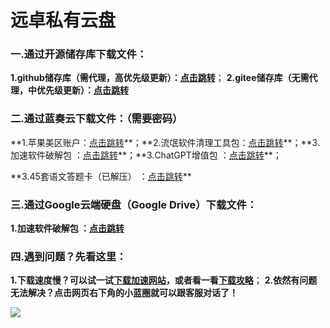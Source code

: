 # 远卓私有云盘

### 一.通过开源储存库下载文件：
**1.github储存库（需代理，高优先级更新）：<a href="https://github.com/zhuyuanzhuo/Cloud/releases">点击跳转</a>**；
**2.gitee储存库（无需代理，中优先级更新）：<a href="https://gitee.com/yuanzhuokaifa/Cloud/releases">点击跳转</a>**

### 二.通过蓝奏云下载文件：（需要密码）
<p>**1.苹果美区账户：<a href="https://michaelzhu.lanzoub.com/b030w3p6f">点击跳转</a>**；**2.流氓软件清理工具包：<a href="https://michaelzhu.lanzoub.com/b032ksava">点击跳转</a>**；**3.加速软件破解包 ：<a href="https://michaelzhu.lanzoub.com/b032mpn9a">点击跳转</a>**；**3.ChatGPT增值包 ：<a href="https://michaelzhu.lanzoub.com/b032s544h">点击跳转</a>**；
<p>**3.45套语文答题卡（已解压） ：<a href="https://michaelzhu.lanzoub.com/b0332z7ne">点击跳转</a>**

### 三.通过Google云端硬盘（Google Drive）下载文件：
**1.加速软件破解包 ：<a href="https://drive.google.com/drive/folders/1ld7WI2ikSifdOfe-pJl2kKacVGCt_-mV?usp=sharing">点击跳转</a>**

### 四.遇到问题？先看这里：

**1.下载速度慢？可以试一试<a href="https://gh.api.99988866.xyz/">下载加速网站</a>，或者看一看<a href="https://cloud.tencent.com/developer/article/2213558">下载攻略</a>**；
**2.依然有问题无法解决？点击网页右下角的小蓝圈就可以跟客服对话了！**
<p><a href="https://sm.ms/image/FY4KeLNUQrItnuP" target="_blank"><img src="https://s2.loli.net/2023/10/05/FY4KeLNUQrItnuP.jpg" /></a>














<script>  
 art()
   function art() {
   var a =""
   var b=""
   while (b != "202245") { //改为你自己的密码！
     a = prompt("请输入“远卓私有云盘”的访问密码！")
   if(a=="202245")
   {
     b=a
   return 0
  }
  if(a !="202245" && a!="")
 {
   if(a == null)
   {
     window.history.back();
     location.reload();//强制刷新
 
     window.location.go(-1); //强制跳转上一界面
   }
   else{
   alert("密码错误，请询问管理员！")
   }
 }
 }
 
   }
</script>  


<script type="text/javascript">window.$crisp=[];window.CRISP_WEBSITE_ID="17d5aae8-6af8-4782-a916-efd31142e0d4";(function(){d=document;s=d.createElement("script");s.src="https://client.crisp.chat/l.js";s.async=1;d.getElementsByTagName("head")[0]。appendChild(s);})();</script>
